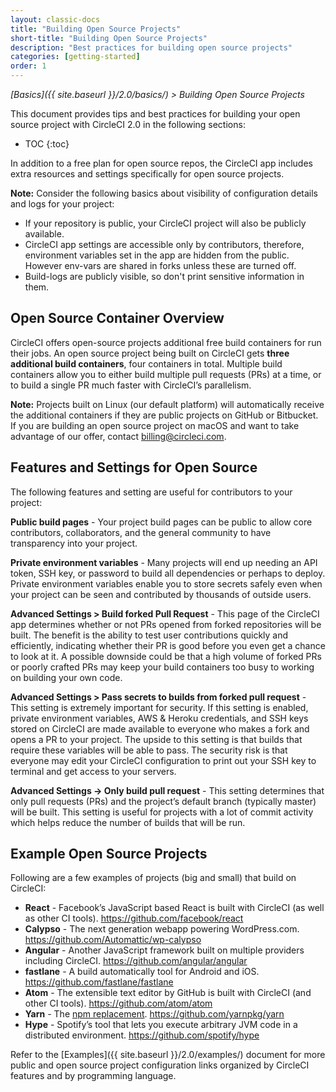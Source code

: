 ```yaml
---
layout: classic-docs
title: "Building Open Source Projects"
short-title: "Building Open Source Projects"
description: "Best practices for building open source projects"
categories: [getting-started]
order: 1
---
```


*[Basics]({{ site.baseurl }}/2.0/basics/) > Building Open Source Projects*

This document provides tips and best practices for building your open source project with CircleCI 2.0 in the following sections: 

* TOC
{:toc}

In addition to a free plan for open source repos, the CircleCI app includes extra resources and settings specifically for open source projects.

**Note:** Consider the following basics about visibility of configuration details and logs for your project: 

- If your repository is public, your CircleCI project will also be publicly available.
- CircleCI app settings are accessible only by contributors, therefore, environment variables set in the app are hidden from the public. However env-vars are shared in forks unless these are turned off.
- Build-logs are publicly visible, so don't print sensitive information in them.

## Open Source Container Overview

CircleCI offers open-source projects additional free build containers for run their jobs. An open source project being built on CircleCI gets **three additional build containers**, four containers in total. Multiple build containers allow you to  either build multiple pull requests (PRs) at a time, or to build a single PR much faster with CircleCI’s parallelism. 

**Note:** Projects built on Linux (our default platform) will automatically receive the additional containers if they are public projects on GitHub or Bitbucket. If you are building an open source project on macOS and want to take advantage of our offer, contact billing@circleci.com.

## Features and Settings for Open Source

The following features and setting are useful for contributors to your project:

**Public build pages** - Your project build pages can be public to allow core contributors, collaborators, and the general community to have transparency into your project.

**Private environment variables** - Many projects will end up needing an API token, SSH key, or password  to build all dependencies or perhaps to deploy. Private environment variables enable you to store secrets safely even when your project can be seen and contributed by thousands of outside users.

**Advanced Settings > Build forked Pull Request** - This page of the CircleCI app determines whether or not PRs opened from forked repositories will be built. The benefit is the ability to test user contributions quickly and efficiently, indicating  whether their PR is good before you even get a chance to look at it. A possible downside could be that a high volume of forked PRs or poorly crafted PRs may keep your build containers too busy to working on building your own code.

**Advanced Settings > Pass secrets to builds from forked pull request** - This setting is extremely important for security. If this setting is enabled, private environment variables, AWS & Heroku credentials, and SSH keys stored on CircleCI are made available to everyone who makes a fork and opens a PR to your project. The upside to this setting is that builds that require these variables will be able to pass. The security risk is that everyone may edit your CircleCI configuration to print out your SSH key to terminal and get access to your servers.

**Advanced Settings -> Only build pull request** - This setting determines that only pull requests (PRs) and the project’s default branch (typically master) will be built. This setting is useful for projects with a lot of commit activity which helps reduce the number of builds that will be run.

## Example Open Source Projects 

Following are a few examples of projects (big and small) that build on CircleCI:

- **React** - Facebook’s JavaScript based React is built with CircleCI (as well as other CI tools). <https://github.com/facebook/react>
- **Calypso** - The next generation webapp powering WordPress.com. <https://github.com/Automattic/wp-calypso>
- **Angular** - Another JavaScript framework built on multiple providers including CircleCI. <https://github.com/angular/angular>
- **fastlane** - A build automatically tool for Android and iOS. <https://github.com/fastlane/fastlane>
- **Atom** - The extensible text editor by GitHub is built with CircleCI (and other CI tools). <https://github.com/atom/atom>
- **Yarn** - The [npm replacement](https://circleci.com/blog/why-are-developers-moving-to-yarn/). <https://github.com/yarnpkg/yarn>
- **Hype** - Spotify’s tool that lets you execute arbitrary JVM code in a distributed environment. <https://github.com/spotify/hype>

Refer to the [Examples]({{ site.baseurl }}/2.0/examples/) document for more public and open source project configuration links organized by CircleCI features and by programming language.
